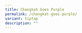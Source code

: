 ```yaml
---
title: Changkat Goes Purple
permalink: /changkat-goes-purple/
variant: tiptap
description: ""
---
```

